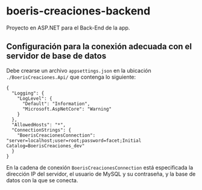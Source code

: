 # boeris-creaciones-backend
Proyecto en ASP.NET para el Back-End de la app.

## Configuración para la conexión adecuada con el servidor de base de datos
Debe crearse un archivo `appsettings.json` en la ubicación `./BoerisCreaciones.Api/` que contenga lo siguiente:
```
{
  "Logging": {
    "LogLevel": {
      "Default": "Information",
      "Microsoft.AspNetCore": "Warning"
    }
  },
  "AllowedHosts": "*",
  "ConnectionStrings": {
    "BoerisCreacionesConnection": "server=localhost;user=root;password=facet;Initial Catalog=BoerisCreaciones_dev"
  }
}
```

En la cadena de conexión `BoerisCreacionesConnection` está especificada la dirección IP del servidor, el usuario de MySQL y su contraseña, y la base de datos con la que se conecta.